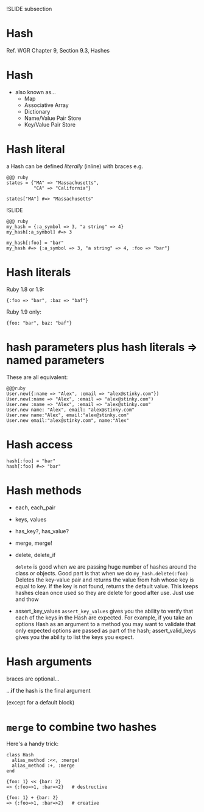 !SLIDE subsection
# Hash

Ref. WGR Chapter 9, Section 9.3, Hashes

# Hash

* also known as...
  * Map
  * Associative Array
  * Dictionary
  * Name/Value Pair Store
  * Key/Value Pair Store
  
# Hash literal

a Hash can be defined *literally* (inline) with braces e.g.

    @@@ ruby
    states = {"MA" => "Massachusetts",
              "CA" => "California"}

    states["MA"] #=> "Massachusetts"

!SLIDE

    @@@ ruby
    my_hash = {:a_symbol => 3, "a string" => 4}
    my_hash[:a_symbol] #=> 3
    
    my_hash[:foo] = "bar"
    my_hash #=> {:a_symbol => 3, "a string" => 4, :foo => "bar"}
    

# Hash literals

Ruby 1.8 or 1.9:

    {:foo => "bar", :baz => "baf"}

Ruby 1.9 only:

    {foo: "bar", baz: "baf"}

# hash parameters plus hash literals => named parameters

These are all equivalent:

    @@@ruby
    User.new({:name => "Alex", :email => "alex@stinky.com"})
    User.new(:name => "Alex", :email => "alex@stinky.com")
    User.new :name => "Alex", :email => "alex@stinky.com"
    User.new name: "Alex", email: "alex@stinky.com"
    User.new name:"Alex", email:"alex@stinky.com"
    User.new email:"alex@stinky.com", name:"Alex"

# Hash access

    hash[:foo] = "bar"
    hash[:foo] #=> "bar"

# Hash methods

* each, each_pair
* keys, values
* has_key?, has_value?
* merge, merge!
* delete, delete_if
  
  `delete` is good when we are passing huge number of hashes around the class or objects. Good part is that when we do
  `my_hash.delete(:foo)` Deletes the key-value pair and returns the value from hsh whose key is equal to key. If the key is not found, returns the default value. This keeps hashes clean once used so they are delete for good after use. Just use and thow
* assert_key_values
  `assert_key_values` gives you the ability to verify that each of the keys in the Hash are expected. For example, if you take an options Hash as an argument to a method you may want to validate that only expected options are passed as part of the hash; assert_valid_keys gives you the ability to list the keys you expect.

# Hash arguments

braces are optional...

...**if** the hash is the final argument

(except for a default block)

# `merge` to combine two hashes

Here's a handy trick:

    class Hash
      alias_method :<<, :merge!
      alias_method :+, :merge
    end

    {foo: 1} << {bar: 2}
    => {:foo=>1, :bar=>2}   # destructive

    {foo: 1} + {bar: 2}
    => {:foo=>1, :bar=>2}   # creative


